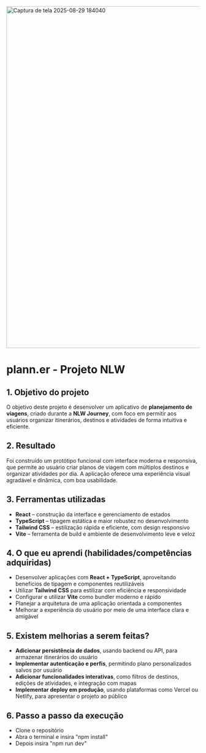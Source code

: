 <img width="1896" height="891" alt="Captura de tela 2025-08-29 184040" src="https://github.com/user-attachments/assets/d592dcfc-345a-440e-ada2-a6b726059aea" />

#  plann.er - Projeto NLW

## 1. Objetivo do projeto
O objetivo deste projeto é desenvolver um aplicativo de **planejamento de viagens**, criado durante a **NLW Journey**, com foco em permitir aos usuários organizar itinerários, destinos e atividades de forma intuitiva e eficiente.

## 2. Resultado
Foi construído um protótipo funcional com interface moderna e responsiva, que permite ao usuário criar planos de viagem com múltiplos destinos e organizar atividades por dia. A aplicação oferece uma experiência visual agradável e dinâmica, com boa usabilidade.

## 3. Ferramentas utilizadas
- **React** – construção da interface e gerenciamento de estados  
- **TypeScript** – tipagem estática e maior robustez no desenvolvimento  
- **Tailwind CSS** – estilização rápida e eficiente, com design responsivo  
- **Vite** – ferramenta de build e ambiente de desenvolvimento leve e veloz

## 4. O que eu aprendi (habilidades/competências adquiridas)
- Desenvolver aplicações com **React + TypeScript**, aproveitando benefícios de tipagem e componentes reutilizáveis  
- Utilizar **Tailwind CSS** para estilizar com eficiência e responsividade  
- Configurar e utilizar **Vite** como bundler moderno e rápido  
- Planejar a arquitetura de uma aplicação orientada a componentes  
- Melhorar a experiência do usuário por meio de uma interface clara e amigável 

## 5. Existem melhorias a serem feitas?
- **Adicionar persistência de dados**, usando backend ou API, para armazenar itinerários do usuário  
- **Implementar autenticação e perfis**, permitindo plano personalizados salvos por usuário  
- **Adicionar funcionalidades interativas**, como filtros de destinos, edições de atividades, e integração com mapas  
- **Implementar deploy em produção**, usando plataformas como Vercel ou Netlify, para apresentar o projeto ao público

## 6. Passo a passo da execução
- Clone o repositório
- Abra o terminal e insira "npm install"
- Depois insira "npm run dev"

